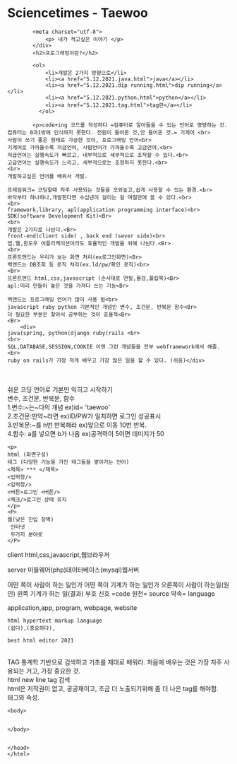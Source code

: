 <html>
    <head>
        <h1> <tltle>Sciencetimes - Taewoo </tltle> </h1>
        
            <meta charset="utf-8">
                <p> 내가 적고싶은 이야기 </p>
            </div>
            <h2>프로그래밍이란?</h2>

            <ol>
                <li>개발은 2가지 방향으로</li>
                <li><a href="5.12.2021.java.html">java</a></li>
                <li><a href="5.12.2021.dip running.html">dip running</a></li>
                <li><a href="5.12.2021.python.html">python</a></li>
                <li><a href="5.12.2021.tag.html">tag란</a></li>
              </ol>

            <p>code+ing 코드를 작성하다 =컴퓨터로 알아들을 수 있는 언어로 명령하는 것.
    컴퓨터는 0과1밖에 인식하지 못한다. 전원이 들어온 것,안 들어온 것.= 기계어 <br>
    사람이 쓰기 좋은 형태로 가공한 것이, 프로그래밍 언어<br>
    기계어로 가까울수록 저급언어, 사람언어가 가까울수록 고급언어.<br>
    저급언어는 실행속도가 빠르고, 내부적으로 세부적으로 조작할 수 있다.<br>
    고급언어는 실행속도가 느리고, 세부적으로는 조정하지 못한다.<br>
    <br>
    개발하고싶은 언어를 배워서 개발.
    
    프레임워크= 코딩할때 자주 사용되는 것들을 모와놓고,쉽게 사용할 수 있는 환경.<br>
    바닥부터 하나하나,개발한다면 수십년이 걸리는 걸 며칠만에 쓸 수 있다.<br>
    <br>
    framework,library, apl(application programming interface)<br>
    SDK(software Development Kit)<Br>
    <br>
    개발은 2가지로 나뉜다.<Br>
    front-end(client side) , back end (sever side)<br>
    앱,웹,윈도우 어플리케이션이라도 효율적인 개발을 위해 나뉜다.<Br>
    <br>
    프론트엔드는 우리가 보는 화면 처리(ex로그인화면)<Br>
    백엔드는 DB조회 등 로직 처리(ex.ld/pw/확인 로직)<br>
    <Br>
    프론트앤드 html,css,javascript (순서대로 연필,물감,플립북)<Br>
    apl:미리 만들어 놓은 것을 가져다 쓰는 기능<Br>
    
    백앤드는 프로그래밍 언어가 많이 사용 됨<br>
    javascript ruby python 기본적인 개념인 변수, 조건문, 반복문 함수<Br>
    더 필요한 부분은 찾아서 공부하는 것이 효율적<Br>
    <Br>
        <div>
    java(spring, python(django ruby(rails <br>
    <br>
    SQL,DATABASE,SESSION,COOKIE 이젠 그런 개념들을 전부 webframework에서 해줌.
    <br>
    ruby on rails가 가장 적게 배우고 가장 많은 일을 할 수 있다. (쉬움)</div>
   <br> 
    <br>쉬운 코딩 언어로 기본만 익히고 시작하기
    <Br>변수, 조건문, 반복문, 함수 
    <Br>1.변수:~는~다의 개념 ex)id= 'taewoo'
    <br>2.조건문:만약~라면 ex)ID/PW가 일치하면 로그인 성공표시
    <Br>3.반복문:~를 n번 반복해라 ex)앞으로 이동 10번 반복.
    <br>4.함수: a를 넣으면 b가 나옴 ex)공격력이 5이면 데미지가 50
    
    <p>
    html (화면구성)
    태그 (다양한 기능을 가진 태그들을 쌓아가는 언어)
    <제목> *** </제목>
    <입력창/>
    <입력창/>
    <버튼>로그인 <버튼/>
    <체크/>로그인 상태 유지
    </p>
    <P>
    웹(낮은 진입 장벽)
     인터넷
     두가지 분야로 
    </P>
    
   <P>
    client
    html,css,javascript,웹브라우저
</P>
<P>
    server
    미들웨어(php)데이터베이스(mysql)웹서버
</P>
<P> 
    어떤 쪽이 사람이 하는 일인가 어떤 쪽이 기계가 하는 일인가
    오른쪽이 사람이 하는일(원인) 왼쪽 기계가 하는 일(결과)
    부호 신호 =code
    원천= source
    약속= language
</P>
<P>   
    application,app, program, webpage, website
    
    html hypertext markup language
    (쉽다),(중요하다),
    
    best html editor 2021
</P>   
</P>
    <br>TAG
    통계학 기반으로 검색하고 기초를 제대로 배워라.
    처음에 배우는 것은 가장 자주 사용되는 거고, 가장 중요한 것.
    <Br>
    html new line tag 검색
    <br>
    html은 저작권이 없고, 공공재이고, 조금 더 노출되기위해 좀 더 나은 tag를 해야함.
    <br>
    태그와 속성.
    </p>

    <body> 
     

    </body>


    </head>
    </html>
